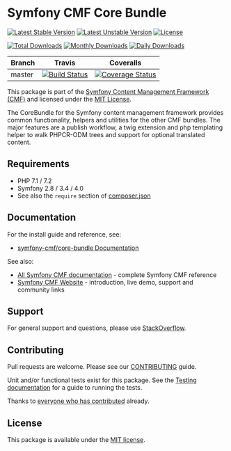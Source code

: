# Symfony CMF Core Bundle

[![Latest Stable Version](https://poser.pugx.org/symfony-cmf/core-bundle/v/stable)](https://packagist.org/packages/symfony-cmf/core-bundle)
[![Latest Unstable Version](https://poser.pugx.org/symfony-cmf/core-bundle/v/unstable)](https://packagist.org/packages/symfony-cmf/core-bundle)
[![License](https://poser.pugx.org/symfony-cmf/core-bundle/license)](https://packagist.org/packages/symfony-cmf/core-bundle)

[![Total Downloads](https://poser.pugx.org/symfony-cmf/core-bundle/downloads)](https://packagist.org/packages/symfony-cmf/core-bundle)
[![Monthly Downloads](https://poser.pugx.org/symfony-cmf/core-bundle/d/monthly)](https://packagist.org/packages/symfony-cmf/core-bundle)
[![Daily Downloads](https://poser.pugx.org/symfony-cmf/core-bundle/d/daily)](https://packagist.org/packages/symfony-cmf/core-bundle)

Branch | Travis | Coveralls |
------ | ------ | --------- |
master | [![Build Status][travis_unstable_badge]][travis_link] | [![Coverage Status][coveralls_unstable_badge]][coveralls_unstable_link] |

This package is part of the [Symfony Content Management Framework (CMF)](http://cmf.symfony.com/) and licensed
under the [MIT License](LICENSE).

The CoreBundle for the Symfony content management framework provides common functionality,
helpers and utilities for the other CMF bundles. The major features are a publish workflow,
a twig extension and php templating helper to walk PHPCR-ODM trees and support for optional translated content.


## Requirements

* PHP 7.1 / 7.2
* Symfony 2.8 / 3.4 / 4.0
* See also the `require` section of [composer.json](composer.json)

## Documentation

For the install guide and reference, see:

* [symfony-cmf/core-bundle Documentation](http://symfony.com/doc/master/cmf/bundles/core/index.html)

See also:

* [All Symfony CMF documentation](http://symfony.com/doc/master/cmf/index.html) - complete Symfony CMF reference
* [Symfony CMF Website](http://cmf.symfony.com/) - introduction, live demo, support and community links

## Support

For general support and questions, please use [StackOverflow](http://stackoverflow.com/questions/tagged/symfony-cmf).

## Contributing

Pull requests are welcome. Please see our
[CONTRIBUTING](https://github.com/symfony-cmf/blob/master/CONTRIBUTING.md)
guide.

Unit and/or functional tests exist for this package. See the
[Testing documentation](http://symfony.com/doc/master/cmf/components/testing.html)
for a guide to running the tests.

Thanks to
[everyone who has contributed](contributors) already.

## License

This package is available under the [MIT license](src/Resources/meta/LICENSE).

[travis_legacy_badge]: https://travis-ci.org/symfony-cmf/core-bundle.svg?branch=master
[travis_stable_badge]: https://travis-ci.org/symfony-cmf/core-bundle.svg?branch=master
[travis_unstable_badge]: https://travis-ci.org/symfony-cmf/core-bundle.svg?branch=master
[travis_link]: https://travis-ci.org/symfony-cmf/core-bundle

[coveralls_legacy_badge]: https://coveralls.io/repos/github/symfony-cmf/core-bundle/badge.svg?branch=master
[coveralls_legacy_link]: https://coveralls.io/github/symfony-cmf/core-bundle?branch=master
[coveralls_stable_badge]: https://coveralls.io/repos/github/symfony-cmf/core-bundle/badge.svg?branch=master
[coveralls_stable_link]: https://coveralls.io/github/symfony-cmf/core-bundle?branch=master
[coveralls_unstable_badge]: https://coveralls.io/repos/github/symfony-cmf/core-bundle/badge.svg?branch=master
[coveralls_unstable_link]: https://coveralls.io/github/symfony-cmf/core-bundle?branch=master
